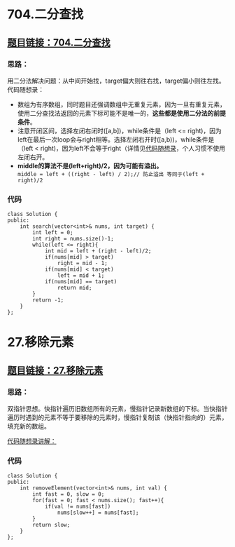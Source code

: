 # 704.二分查找
## [题目链接：704.二分查找](https://leetcode.cn/problems/binary-search/)
### 思路：
用二分法解决问题：从中间开始找，target偏大则往右找，target偏小则往左找。  
代码随想录：
- 数组为有序数组，同时题目还强调数组中无重复元素，因为一旦有重复元素，使用二分查找法返回的元素下标可能不是唯一的，**这些都是使用二分法的前提条件**。   
- 注意开闭区间，选择左闭右闭时([a,b])，while条件是（left <= right)，因为left在最后一次loop会与right相等。选择左闭右开时([a,b))，while条件是（left < right)，因为left不会等于right（详情见[代码随想录](https://programmercarl.com/0704.%E4%BA%8C%E5%88%86%E6%9F%A5%E6%89%BE.html#%E6%80%9D%E8%B7%AF)，个人习惯不使用左闭右开。
- **middle的算法不是(left+right)/2，因为可能有溢出。**  
  `middle = left + ((right - left) / 2);// 防止溢出 等同于(left + right)/2`
### 代码  
```
class Solution {
public:
    int search(vector<int>& nums, int target) {
        int left = 0;
        int right = nums.size()-1;
        while(left <= right){
            int mid = left + (right - left)/2;
            if(nums[mid] > target)
                right = mid - 1;
            if(nums[mid] < target)
                left = mid + 1;
            if(nums[mid] == target)
                return mid;
        }
        return -1;
    }
};
```

# 27.移除元素
## [题目链接：27.移除元素](https://leetcode.cn/problems/remove-element/)  
### 思路：  
双指针思想。快指针遍历旧数组所有的元素，慢指针记录新数组的下标。当快指针遍历时遇到的元素不等于要移除的元素时，慢指针复制该（快指针指向的）元素，填充新的数组。
  
[代码随想录讲解：](https://programmercarl.com/0027.%E7%A7%BB%E9%99%A4%E5%85%83%E7%B4%A0.html#%E6%80%9D%E8%B7%AF)   

### 代码
```
class Solution {
public:
    int removeElement(vector<int>& nums, int val) {
        int fast = 0, slow = 0;
        for(fast = 0; fast < nums.size(); fast++){
            if(val != nums[fast])
                nums[slow++] = nums[fast];
        }
        return slow;
    }
};
```